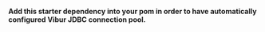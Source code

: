 **Add this starter dependency into your pom in order to have automatically configured Vibur JDBC connection pool.**
